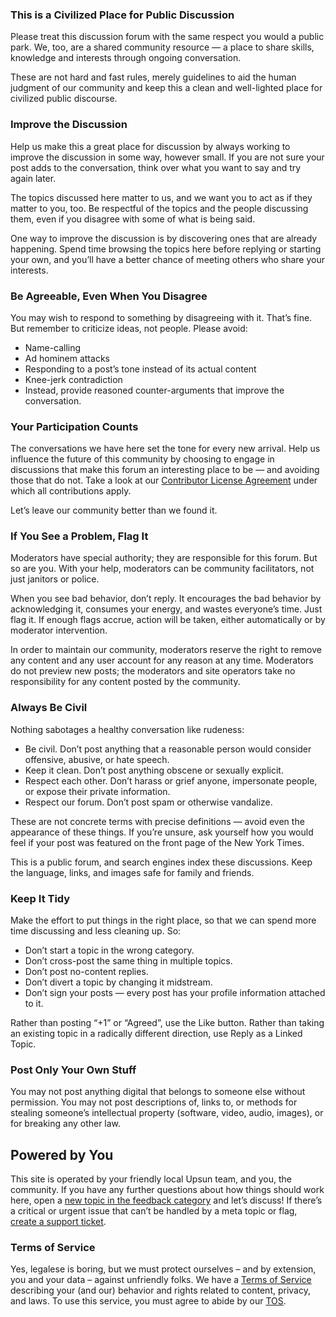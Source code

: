 ### This is a Civilized Place for Public Discussion

Please treat this discussion forum with the same respect you would a public park. 
We, too, are a shared community resource — a place to share skills, knowledge and interests through ongoing conversation.

These are not hard and fast rules, merely guidelines to aid the human judgment of our community and keep this a clean
and well-lighted place for civilized public discourse.

### Improve the Discussion

Help us make this a great place for discussion by always working to improve the discussion in some way, however small.
If you are not sure your post adds to the conversation, think over what you want to say and try again later.

The topics discussed here matter to us, and we want you to act as if they matter to you, too. 
Be respectful of the topics and the people discussing them, even if you disagree with some of what is being said.

One way to improve the discussion is by discovering ones that are already happening. 
Spend time browsing the topics here before replying or starting your own, and you’ll have a better chance of 
meeting others who share your interests.

### Be Agreeable, Even When You Disagree

You may wish to respond to something by disagreeing with it. 
That’s fine. 
But remember to criticize ideas, not people.
Please avoid:

* Name-calling
* Ad hominem attacks
* Responding to a post’s tone instead of its actual content
* Knee-jerk contradiction
* Instead, provide reasoned counter-arguments that improve the conversation.

### Your Participation Counts

The conversations we have here set the tone for every new arrival. 
Help us influence the future of this community by
choosing to engage in discussions that make this forum an interesting place to be — and avoiding those that do not.
Take a look at our [Contributor License Agreement](/community/about/cla) under which all contributions apply.

Let’s leave our community better than we found it.

### If You See a Problem, Flag It

Moderators have special authority; they are responsible for this forum. 
But so are you. 
With your help, moderators can be community facilitators, not just janitors or police.

When you see bad behavior, don’t reply. 
It encourages the bad behavior by acknowledging it, consumes your energy, and
wastes everyone’s time. Just flag it. If enough flags accrue, action will be taken, either automatically or by moderator
intervention.

In order to maintain our community, moderators reserve the right to remove any content and any user account for any
reason at any time. 
Moderators do not preview new posts; the moderators and site operators take no responsibility for
any content posted by the community.

### Always Be Civil

Nothing sabotages a healthy conversation like rudeness:

* Be civil. Don’t post anything that a reasonable person would consider offensive, abusive, or hate speech.
* Keep it clean. Don’t post anything obscene or sexually explicit.
* Respect each other. Don’t harass or grief anyone, impersonate people, or expose their private information.
* Respect our forum. Don’t post spam or otherwise vandalize.

These are not concrete terms with precise definitions — avoid even the appearance of these things. If you’re unsure, ask
yourself how you would feel if your post was featured on the front page of the New York Times.

This is a public forum, and search engines index these discussions. 
Keep the language, links, and images safe for family and friends.

### Keep It Tidy

Make the effort to put things in the right place, so that we can spend more time discussing and less cleaning up. So:

* Don’t start a topic in the wrong category.
* Don’t cross-post the same thing in multiple topics.
* Don’t post no-content replies.
* Don’t divert a topic by changing it midstream.
* Don’t sign your posts — every post has your profile information attached to it.

Rather than posting “+1” or “Agreed”, use the Like button. Rather than taking an existing topic in a radically different
direction, use Reply as a Linked Topic.

### Post Only Your Own Stuff

You may not post anything digital that belongs to someone else without permission. 
You may not post descriptions of, links to, or methods for stealing someone’s intellectual property (software, video, audio, images), or for breaking any
other law.

## Powered by You

This site is operated by your friendly local Upsun team, and you, the community. 
If you have any further questions about how things should work here, open a
[new topic in the feedback category](https://support.platform.sh/hc/en-us/community/posts/new?community_post[topic_id]=200112823)
and let’s discuss! If there’s a critical or urgent issue that can’t be handled by a meta topic or flag,
[create a support ticket](https://docs.upsun.com/learn/overview/get-support.html).

### Terms of Service

Yes, legalese is boring, but we must protect ourselves – and by extension, you and your data – against unfriendly folks.
We have a [Terms of Service](https://platform.sh/tos/) describing your (and our) behavior and rights related to content,
privacy, and laws. 
To use this service, you must agree to abide by our [TOS](https://platform.sh/tos/).
